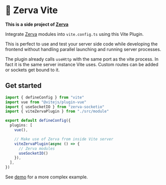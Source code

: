 # 🌱 Zerva Vite

**This is a side project of [Zerva](https://github.com/holtwick/zerva)**

Integrate [Zerva](https://github.com/holtwick/zerva) modules into `vite.config.ts` using this Vite Plugin.

This is perfect to use and test your server side code while developing the frontend without handling parallel launching and running server processes.

The plugin already calls `useHttp` with the same port as the vite process. In fact it is the same server instance Vite uses. Custom routes can be added or sockets get bound to it.

## Get started

```ts
import { defineConfig } from "vite"
import vue from "@vitejs/plugin-vue"
import { useSocketIO } from "zerva-socketio"
import { viteZervaPlugin } from "./src/module"

export default defineConfig({
  plugins: [
    vue(),

    // Make use of Zerva from inside Vite server
    viteZervaPlugin(async () => {
      // Zerva modules
      useSocketIO()
    }),
  ],
})
```

See [demo](demo) for a more complex example.
